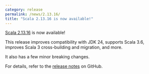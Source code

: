```yaml
---
category: release
permalink: /news/2.13.16/
title: "Scala 2.13.16 is now available!"
---
```

[Scala 2.13.16](https://github.com/scala/scala/releases/tag/v2.13.16) is now available!

This release
improves compatibility with JDK 24,
supports Scala 3.6,
improves Scala 3 cross-building and migration,
and more.

It also has a few minor breaking changes.

For details, refer to the [release notes](https://github.com/scala/scala/releases/tag/v2.13.16) on GitHub.
